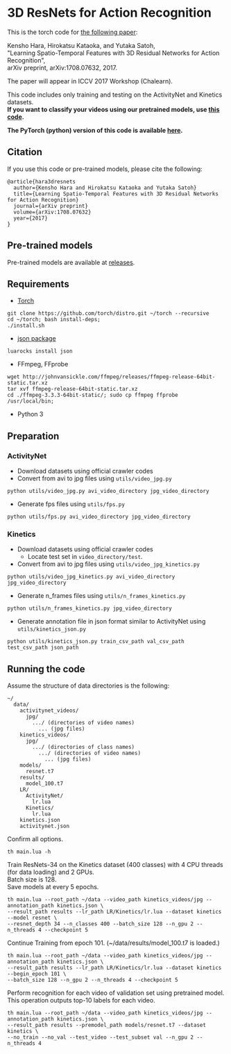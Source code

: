 # 3D ResNets for Action Recognition
This is the torch code for [the following paper](https://arxiv.org/abs/1708.07632):

Kensho Hara, Hirokatsu Kataoka, and Yutaka Satoh,  
"Learning Spatio-Temporal Features with 3D Residual Networks for Action Recognition",  
arXiv preprint, arXiv:1708.07632, 2017.

The paper will appear in ICCV 2017 Workshop (Chalearn).  

This code includes only training and testing on the ActivityNet and Kinetics datasets.  
**If you want to classify your videos using our pretrained models,
use [this code](https://github.com/kenshohara/video-classification-3d-cnn).**

**The PyTorch (python) version of this code is available [here](https://github.com/kenshohara/3D-ResNets-PyTorch).**

## Citation
If you use this code or pre-trained models, please cite the following:
```
@article{hara3dresnets
  author={Kensho Hara and Hirokatsu Kataoka and Yutaka Satoh}
  title={Learning Spatio-Temporal Features with 3D Residual Networks for Action Recognition}
  journal={arXiv preprint}
  volume={arXiv:1708.07632}
  year={2017}
}
```

## Pre-trained models
Pre-trained models are available at [releases](https://github.com/kenshohara/3D-ResNets/releases/tag/1.0).

## Requirements
* [Torch](http://torch.ch/)
```
git clone https://github.com/torch/distro.git ~/torch --recursive
cd ~/torch; bash install-deps;
./install.sh
```
* [json package](https://github.com/clementfarabet/lua---json)
```
luarocks install json
```
* FFmpeg, FFprobe
```
wget http://johnvansickle.com/ffmpeg/releases/ffmpeg-release-64bit-static.tar.xz
tar xvf ffmpeg-release-64bit-static.tar.xz
cd ./ffmpeg-3.3.3-64bit-static/; sudo cp ffmpeg ffprobe /usr/local/bin;
```
* Python 3

## Preparation
### ActivityNet
* Download datasets using official crawler codes
* Convert from avi to jpg files using ```utils/video_jpg.py```
```
python utils/video_jpg.py avi_video_directory jpg_video_directory
```
* Generate fps files using ```utils/fps.py```
```
python utils/fps.py avi_video_directory jpg_video_directory
```

### Kinetics
* Download datasets using official crawler codes
  * Locate test set in ```video_directory/test```.
* Convert from avi to jpg files using ```utils/video_jpg_kinetics.py```
```
python utils/video_jpg_kinetics.py avi_video_directory jpg_video_directory
```
* Generate n_frames files using ```utils/n_frames_kinetics.py```
```
python utils/n_frames_kinetics.py jpg_video_directory
```
* Generate annotation file in json format similar to ActivityNet using ```utils/kinetics_json.py```
```
python utils/kinetics_json.py train_csv_path val_csv_path test_csv_path json_path
```

## Running the code
Assume the structure of data directories is the following:
```
~/
  data/
    activitynet_videos/
      jpg/
        .../ (directories of video names)
          ... (jpg files)
    kinetics_videos/
      jpg/
        .../ (directories of class names)
          .../ (directories of video names)
            ... (jpg files)
    models/
      resnet.t7
    results/
      model_100.t7
    LR/
      ActivityNet/
        lr.lua
      Kinetics/
        lr.lua
    kinetics.json
    activitynet.json
```

Confirm all options.
```
th main.lua -h
```

Train ResNets-34 on the Kinetics dataset (400 classes) with 4 CPU threads (for data loading) and 2 GPUs.  
Batch size is 128.  
Save models at every 5 epochs.
```
th main.lua --root_path ~/data --video_path kinetics_videos/jpg --annotation_path kinetics.json \
--result_path results --lr_path LR/Kinetics/lr.lua --dataset kinetics --model resnet \
--resnet_depth 34 --n_classes 400 --batch_size 128 --n_gpu 2 --n_threads 4 --checkpoint 5
```

Continue Training from epoch 101. (~/data/results/model_100.t7 is loaded.)
```
th main.lua --root_path ~/data --video_path kinetics_videos/jpg --annotation_path kinetics.json \
--result_path results --lr_path LR/Kinetics/lr.lua --dataset kinetics --begin_epoch 101 \
--batch_size 128 --n_gpu 2 --n_threads 4 --checkpoint 5
```

Perform recognition for each video of validation set using pretrained model.
This operation outputs top-10 labels for each video.
```
th main.lua --root_path ~/data --video_path kinetics_videos/jpg --annotation_path kinetics.json \
--result_path results --premodel_path models/resnet.t7 --dataset kinetics \
--no_train --no_val --test_video --test_subset val --n_gpu 2 --n_threads 4
```
